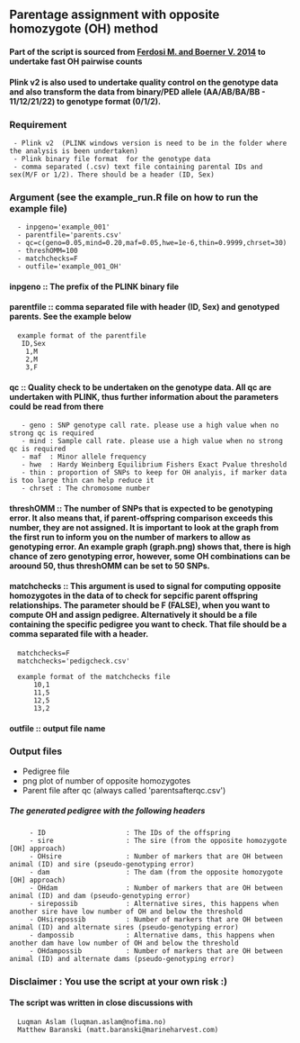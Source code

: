 ## Parentage assignment with opposite homozygote (OH) method
#### Part of the script is sourced from [Ferdosi M. and Boerner V. 2014](http://www.sciencedirect.com/science/article/pii/S1871141314002625) to undertake fast OH pairwise counts  
#### Plink v2 is also used to undertake quality control on the genotype data and also transform the data from binary/PED allele (AA/AB/BA/BB - 11/12/21/22) to genotype format (0/1/2).


### Requirement 
     - Plink v2  (PLINK windows version is need to be in the folder where the analysis is been undertaken)
     - Plink binary file format  for the genotype data
     - comma separated (.csv) text file containing parental IDs and sex(M/F or 1/2). There should be a header (ID, Sex)  

### Argument  (see the example_run.R file on how to run the example file)
      - inpgeno='example_001'  
      - parentfile='parents.csv'  
      - qc=c(geno=0.05,mind=0.20,maf=0.05,hwe=1e-6,thin=0.9999,chrset=30)  
      - threshOMM=100  
      - matchchecks=F  
      - outfile='example_001_OH'  

#### inpgeno :: The prefix of the PLINK binary file  
#### parentfile :: comma separated file with header (ID, Sex) and genotyped parents.  See the example below  
      example format of the parentfile  
       ID,Sex  
        1,M  
        2,M  
        3,F  

#### qc :: Quality check to be undertaken on the genotype data. All qc are undertaken with PLINK, thus further information about the parameters could be read from there  
       - geno : SNP genotype call rate. please use a high value when no strong qc is required  
       - mind : Sample call rate. please use a high value when no strong qc is required  
       - maf  : Minor allele frequency   
       - hwe  : Hardy Weinberg Equilibrium Fishers Exact Pvalue threshold  
       - thin : proportion of SNPs to keep for OH analyis, if marker data is too large thin can help reduce it  
       - chrset : The chromosome number  
          
#### threshOMM :: The number of SNPs that is expected to be genotyping error. It also means that, if parent-offspring comparison exceeds this number, they are not assigned.   It is important to look at the graph from the first run to inform you on the number of markers to allow as genotyping error. An example graph (graph.png) shows that, there is high chance of zero genotyping error, however, some OH combinations can be aroound 50, thus threshOMM can be set to 50 SNPs.  
      
 #### matchchecks :: This argument is used to signal for computing opposite homozygotes in the data of to check for sepcific parent offspring relationships. The parameter should be F (FALSE), when you want to compute OH and assign pedigree. Alternatively it should be a file containing the specific pedigree you want to check. That file should be a comma separated file with a header.  
      
      matchchecks=F  
      matchchecks='pedigcheck.csv'   
      
      example format of the matchchecks file  
          10,1  
          11,5   
          12,5 
          13,2  

#### outfile :: output file name


### Output files  
- Pedigree file   
- png plot of number of opposite homozygotes  
- Parent file after qc (always called 'parentsafterqc.csv')  

##### The generated pedigree with the following headers  
         - ID                    : The IDs of the offspring   
         - sire                  : The sire (from the opposite homozygote [OH] approach)  
         - OHsire                : Number of markers that are OH between animal (ID) and sire (pseudo-genotyping error)  
         - dam                   : The dam (from the opposite homozygote [OH] approach)  
         - OHdam                 : Number of markers that are OH between animal (ID) and dam (pseudo-genotyping error)  
         - sirepossib            : Alternative sires, this happens when another sire have low number of OH and below the threshold  
         - OHsirepossib          : Number of markers that are OH between animal (ID) and alternate sires (pseudo-genotyping error)  
         - dampossib             : Alternative dams, this happens when another dam have low number of OH and below the threshold  
         - OHdampossib           : Number of markers that are OH between animal (ID) and alternate dams (pseudo-genotyping error)  


### Disclaimer : You use the script at your own risk :)

#### The script was written in close discussions with 
      Luqman Aslam (luqman.aslam@nofima.no)
      Matthew Baranski (matt.baranski@marineharvest.com)
